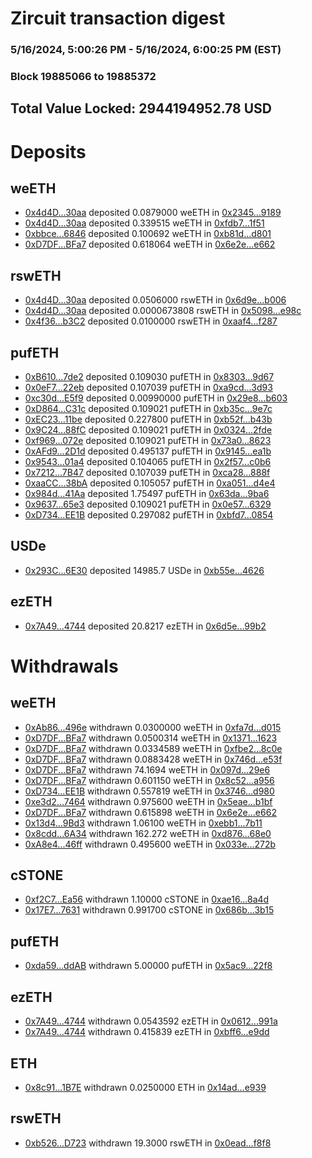 # Zircuit transaction digest
### 5/16/2024, 5:00:26 PM - 5/16/2024, 6:00:25 PM (EST)
### Block 19885066 to 19885372

## Total Value Locked: 2944194952.78 USD

# Deposits
## weETH
- [0x4d4D...30aa](https://etherscan.io/address/0x4d4D040E2c698406a31EB8A2029115813cBC30aa) deposited 0.0879000 weETH in [0x2345...9189](https://etherscan.io/tx/0x4d4D040E2c698406a31EB8A2029115813cBC30aa)
- [0x4d4D...30aa](https://etherscan.io/address/0x4d4D040E2c698406a31EB8A2029115813cBC30aa) deposited 0.339515 weETH in [0xfdb7...1f51](https://etherscan.io/tx/0x4d4D040E2c698406a31EB8A2029115813cBC30aa)
- [0xbbce...6846](https://etherscan.io/address/0xbbcecB15dAF2CAaa339dC232c038f6c841696846) deposited 0.100692 weETH in [0xb81d...d801](https://etherscan.io/tx/0xbbcecB15dAF2CAaa339dC232c038f6c841696846)
- [0xD7DF...BFa7](https://etherscan.io/address/0xD7DF7E085214743530afF339aFC420c7c720BFa7) deposited 0.618064 weETH in [0x6e2e...e662](https://etherscan.io/tx/0xD7DF7E085214743530afF339aFC420c7c720BFa7)
## rswETH
- [0x4d4D...30aa](https://etherscan.io/address/0x4d4D040E2c698406a31EB8A2029115813cBC30aa) deposited 0.0506000 rswETH in [0x6d9e...b006](https://etherscan.io/tx/0x4d4D040E2c698406a31EB8A2029115813cBC30aa)
- [0x4d4D...30aa](https://etherscan.io/address/0x4d4D040E2c698406a31EB8A2029115813cBC30aa) deposited 0.0000673808 rswETH in [0x5098...e98c](https://etherscan.io/tx/0x4d4D040E2c698406a31EB8A2029115813cBC30aa)
- [0x4f36...b3C2](https://etherscan.io/address/0x4f369bB0791Ce46980A0191A5aC243D81e99b3C2) deposited 0.0100000 rswETH in [0xaaf4...f287](https://etherscan.io/tx/0x4f369bB0791Ce46980A0191A5aC243D81e99b3C2)
## pufETH
- [0xB610...7de2](https://etherscan.io/address/0xB6107532E586BF919E766E0e41F16A3283ED7de2) deposited 0.109030 pufETH in [0x8303...9d67](https://etherscan.io/tx/0xB6107532E586BF919E766E0e41F16A3283ED7de2)
- [0x0eF7...22eb](https://etherscan.io/address/0x0eF7a16AbbFc16310212aEd17588a4e42C1d22eb) deposited 0.107039 pufETH in [0xa9cd...3d93](https://etherscan.io/tx/0x0eF7a16AbbFc16310212aEd17588a4e42C1d22eb)
- [0xc30d...E5f9](https://etherscan.io/address/0xc30d67b279aD8C3b1E73255554b12D915a45E5f9) deposited 0.00990000 pufETH in [0x29e8...b603](https://etherscan.io/tx/0xc30d67b279aD8C3b1E73255554b12D915a45E5f9)
- [0xD864...C31c](https://etherscan.io/address/0xD864396a5Cdb32b716046540C423c0F74322C31c) deposited 0.109021 pufETH in [0xb35c...9e7c](https://etherscan.io/tx/0xD864396a5Cdb32b716046540C423c0F74322C31c)
- [0xEC23...11be](https://etherscan.io/address/0xEC23e1C26d50657BadBe320E2d6C8f97145111be) deposited 0.227800 pufETH in [0xb52f...b43b](https://etherscan.io/tx/0xEC23e1C26d50657BadBe320E2d6C8f97145111be)
- [0x9C24...88fC](https://etherscan.io/address/0x9C244638792Bf3cE9C35c645E43E43155bc588fC) deposited 0.109021 pufETH in [0x0324...2fde](https://etherscan.io/tx/0x9C244638792Bf3cE9C35c645E43E43155bc588fC)
- [0xf969...072e](https://etherscan.io/address/0xf969586DA9E94C64F0589eCd68048A20A05f072e) deposited 0.109021 pufETH in [0x73a0...8623](https://etherscan.io/tx/0xf969586DA9E94C64F0589eCd68048A20A05f072e)
- [0xAFd9...2D1d](https://etherscan.io/address/0xAFd91D269F4ba72Ab5e1fD9Eb14453b31d452D1d) deposited 0.495137 pufETH in [0x9145...ea1b](https://etherscan.io/tx/0xAFd91D269F4ba72Ab5e1fD9Eb14453b31d452D1d)
- [0x9543...01a4](https://etherscan.io/address/0x9543df5aC4f08e37B3F700Cc9dcceb7D719A01a4) deposited 0.104065 pufETH in [0x2f57...c0b6](https://etherscan.io/tx/0x9543df5aC4f08e37B3F700Cc9dcceb7D719A01a4)
- [0x7212...7B47](https://etherscan.io/address/0x721271615396b30401f4F2001Ec60a8e4Fea7B47) deposited 0.107039 pufETH in [0xca28...888f](https://etherscan.io/tx/0x721271615396b30401f4F2001Ec60a8e4Fea7B47)
- [0xaaCC...38bA](https://etherscan.io/address/0xaaCCd913d36e38EDF57f7a9E8c5Af0Dd316238bA) deposited 0.105057 pufETH in [0xa051...d4e4](https://etherscan.io/tx/0xaaCCd913d36e38EDF57f7a9E8c5Af0Dd316238bA)
- [0x984d...41Aa](https://etherscan.io/address/0x984d895fF3352972B7fC990bCa43459f2AbF41Aa) deposited 1.75497 pufETH in [0x63da...9ba6](https://etherscan.io/tx/0x984d895fF3352972B7fC990bCa43459f2AbF41Aa)
- [0x9637...65e3](https://etherscan.io/address/0x9637448DF8929b98b581902a7dcF86D5aEaB65e3) deposited 0.109021 pufETH in [0x0e57...6329](https://etherscan.io/tx/0x9637448DF8929b98b581902a7dcF86D5aEaB65e3)
- [0xD734...EE1B](https://etherscan.io/address/0xD73427E582cE0C59FD42d2704be0913C64e6EE1B) deposited 0.297082 pufETH in [0xbfd7...0854](https://etherscan.io/tx/0xD73427E582cE0C59FD42d2704be0913C64e6EE1B)
## USDe
- [0x293C...6E30](https://etherscan.io/address/0x293C6937D8D82e05B01335F7B33FBA0c8e256E30) deposited 14985.7 USDe in [0xb55e...4626](https://etherscan.io/tx/0x293C6937D8D82e05B01335F7B33FBA0c8e256E30)
## ezETH
- [0x7A49...4744](https://etherscan.io/address/0x7A493Be5c2ce014cD049Bf178a1ac0Db1B434744) deposited 20.8217 ezETH in [0x6d5e...99b2](https://etherscan.io/tx/0x7A493Be5c2ce014cD049Bf178a1ac0Db1B434744)
# Withdrawals
## weETH
- [0xAb86...496e](https://etherscan.io/address/0xAb8657019c7B77877fb7CA3960a1fAEf72AB496e) withdrawn 0.0300000 weETH in [0xfa7d...d015](https://etherscan.io/tx/0xAb8657019c7B77877fb7CA3960a1fAEf72AB496e)
- [0xD7DF...BFa7](https://etherscan.io/address/0xD7DF7E085214743530afF339aFC420c7c720BFa7) withdrawn 0.0500314 weETH in [0x1371...1623](https://etherscan.io/tx/0xD7DF7E085214743530afF339aFC420c7c720BFa7)
- [0xD7DF...BFa7](https://etherscan.io/address/0xD7DF7E085214743530afF339aFC420c7c720BFa7) withdrawn 0.0334589 weETH in [0xfbe2...8c0e](https://etherscan.io/tx/0xD7DF7E085214743530afF339aFC420c7c720BFa7)
- [0xD7DF...BFa7](https://etherscan.io/address/0xD7DF7E085214743530afF339aFC420c7c720BFa7) withdrawn 0.0883428 weETH in [0x746d...e53f](https://etherscan.io/tx/0xD7DF7E085214743530afF339aFC420c7c720BFa7)
- [0xD7DF...BFa7](https://etherscan.io/address/0xD7DF7E085214743530afF339aFC420c7c720BFa7) withdrawn 74.1694 weETH in [0x097d...29e6](https://etherscan.io/tx/0xD7DF7E085214743530afF339aFC420c7c720BFa7)
- [0xD7DF...BFa7](https://etherscan.io/address/0xD7DF7E085214743530afF339aFC420c7c720BFa7) withdrawn 0.601150 weETH in [0x8c52...a956](https://etherscan.io/tx/0xD7DF7E085214743530afF339aFC420c7c720BFa7)
- [0xD734...EE1B](https://etherscan.io/address/0xD73427E582cE0C59FD42d2704be0913C64e6EE1B) withdrawn 0.557819 weETH in [0x3746...d980](https://etherscan.io/tx/0xD73427E582cE0C59FD42d2704be0913C64e6EE1B)
- [0xe3d2...7464](https://etherscan.io/address/0xe3d293582c5553D681aC953B4b0bf63A1F987464) withdrawn 0.975600 weETH in [0x5eae...b1bf](https://etherscan.io/tx/0xe3d293582c5553D681aC953B4b0bf63A1F987464)
- [0xD7DF...BFa7](https://etherscan.io/address/0xD7DF7E085214743530afF339aFC420c7c720BFa7) withdrawn 0.615898 weETH in [0x6e2e...e662](https://etherscan.io/tx/0xD7DF7E085214743530afF339aFC420c7c720BFa7)
- [0x13d4...9Bd3](https://etherscan.io/address/0x13d47F9218C3D0fEfF754F14622a7f6360DD9Bd3) withdrawn 1.06100 weETH in [0xebb1...7b11](https://etherscan.io/tx/0x13d47F9218C3D0fEfF754F14622a7f6360DD9Bd3)
- [0x8cdd...6A34](https://etherscan.io/address/0x8cdd55A551592996fE51209CD54F2553ea116A34) withdrawn 162.272 weETH in [0xd876...68e0](https://etherscan.io/tx/0x8cdd55A551592996fE51209CD54F2553ea116A34)
- [0xA8e4...46ff](https://etherscan.io/address/0xA8e4386461D948ea06B94C3D1D085f844aF946ff) withdrawn 0.495600 weETH in [0x033e...272b](https://etherscan.io/tx/0xA8e4386461D948ea06B94C3D1D085f844aF946ff)
## cSTONE
- [0xf2C7...Ea56](https://etherscan.io/address/0xf2C7540e22EC82010DD8c8D3C5F06f76b387Ea56) withdrawn 1.10000 cSTONE in [0xae16...8a4d](https://etherscan.io/tx/0xf2C7540e22EC82010DD8c8D3C5F06f76b387Ea56)
- [0x17E7...7631](https://etherscan.io/address/0x17E77eBB0EA5c9d6d5e4FD59740A4f6184147631) withdrawn 0.991700 cSTONE in [0x686b...3b15](https://etherscan.io/tx/0x17E77eBB0EA5c9d6d5e4FD59740A4f6184147631)
## pufETH
- [0xda59...ddAB](https://etherscan.io/address/0xda5930dc7C0022ecf9A084120dF232c24E54ddAB) withdrawn 5.00000 pufETH in [0x5ac9...22f8](https://etherscan.io/tx/0xda5930dc7C0022ecf9A084120dF232c24E54ddAB)
## ezETH
- [0x7A49...4744](https://etherscan.io/address/0x7A493Be5c2ce014cD049Bf178a1ac0Db1B434744) withdrawn 0.0543592 ezETH in [0x0612...991a](https://etherscan.io/tx/0x7A493Be5c2ce014cD049Bf178a1ac0Db1B434744)
- [0x7A49...4744](https://etherscan.io/address/0x7A493Be5c2ce014cD049Bf178a1ac0Db1B434744) withdrawn 0.415839 ezETH in [0xbff6...e9dd](https://etherscan.io/tx/0x7A493Be5c2ce014cD049Bf178a1ac0Db1B434744)
## ETH
- [0x8c91...1B7E](https://etherscan.io/address/0x8c91Ee25F583B67EA0E961F2b770B49E1bfd1B7E) withdrawn 0.0250000 ETH in [0x14ad...e939](https://etherscan.io/tx/0x8c91Ee25F583B67EA0E961F2b770B49E1bfd1B7E)
## rswETH
- [0xb526...D723](https://etherscan.io/address/0xb5265B64458CC410CE41DfD9F142d1D672a9D723) withdrawn 19.3000 rswETH in [0x0ead...f8f8](https://etherscan.io/tx/0xb5265B64458CC410CE41DfD9F142d1D672a9D723)
